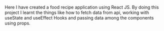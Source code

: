 
Here I have created a food recipe application using React JS. By doing this project I learnt the things like how to fetch data from api, working with useState and useEffect Hooks and passing data among the components using props.





















